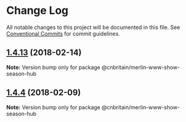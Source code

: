 # Change Log

All notable changes to this project will be documented in this file.
See [Conventional Commits](https://conventionalcommits.org) for commit guidelines.

<a name="1.4.13"></a>
## [1.4.13](https://github.com/cnduk/merlin-www-components/compare/@cnbritain/merlin-www-show-season-hub@1.4.12...@cnbritain/merlin-www-show-season-hub@1.4.13) (2018-02-14)




**Note:** Version bump only for package @cnbritain/merlin-www-show-season-hub

<a name="1.4.4"></a>
## [1.4.4](https://github.com/cnduk/merlin-www-components/compare/@cnbritain/merlin-www-show-season-hub@1.4.3...@cnbritain/merlin-www-show-season-hub@1.4.4) (2018-02-09)




**Note:** Version bump only for package @cnbritain/merlin-www-show-season-hub
